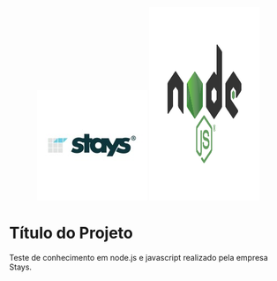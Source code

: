 <p align="center">
  <a href="https://stays.net/"><img width="200" height="200" src="https://github.com/rafaelferreira2312/teste-empresa-stays/blob/main/img/stays.jpeg"></a>
  <a href="https://nodejs.org/pt-br/"><img width="200" height="350" src="https://github.com/rafaelferreira2312/teste-empresa-stays/blob/main/img/node.jpg"></a>
</p>

# Título do Projeto

Teste de conhecimento em node.js e javascript realizado pela empresa Stays.


